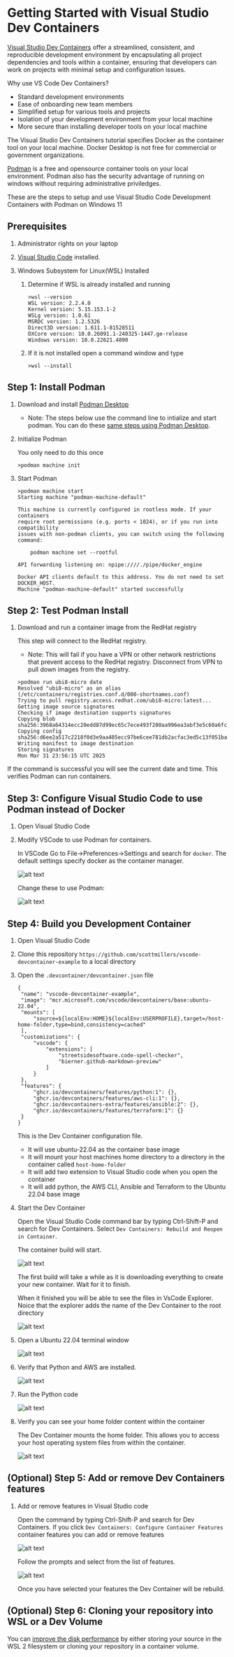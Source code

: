 # Getting Started with Visual Studio Dev Containers


[Visual Studio Dev Containers](https://code.visualstudio.com/docs/devcontainers/containers) offer a streamlined, consistent, and reproducible development environment by encapsulating all project dependencies and tools within a container, ensuring that developers can work on projects with minimal setup and configuration issues.

Why use VS Code Dev Containers?
- Standard development environments
- Ease of onboarding new team members
- Simplified setup for various tools and projects
- Isolation of your development environment from your local machine
- More secure than installing developer tools on your local machine

The Visual Studio Dev Containers tutorial specifies Docker as the container tool on your local machine.  Docker Desktop is not free for commercial or government organizations.   

[Podman](https://podman.io/) is a free and opensource container tools on your local environment. Podman also has the security advantage of running on windows without requiring administrative priviledges.

These are the steps to setup and use Visual Studio Code Development Containers with Podman on Windows 11  

## Prerequisites

1. Administrator rights on your laptop

2. [Visual Studio Code](https://code.visualstudio.com/) installed.

3. Windows Subsystem for Linux(WSL) Installed

    1. Determine if WSL is already installed and running
        ```
        >wsl --version
        WSL version: 2.2.4.0
        Kernel version: 5.15.153.1-2
        WSLg version: 1.0.61
        MSRDC version: 1.2.5326
        Direct3D version: 1.611.1-81528511
        DXCore version: 10.0.26091.1-240325-1447.ge-release
        Windows version: 10.0.22621.4890
        ```

    2. If it is not installed open a command window and type
        ```
        >wsl --install
        ```

## Step 1: Install Podman

1. Download and install [Podman Desktop](https://podman-desktop.io/)
    - Note: The steps below use the command line to intialize and start podman. You can do these [same steps using Podman Desktop](https://podman-desktop.io/docs/installation/windows-install).

2. Initialize Podman 
    
    You only need to do this once
    ```
    >podman machine init 
    ```
3. Start Podman
    ```
    >podman machine start
    Starting machine "podman-machine-default"

    This machine is currently configured in rootless mode. If your containers
    require root permissions (e.g. ports < 1024), or if you run into compatibility
    issues with non-podman clients, you can switch using the following command:

        podman machine set --rootful

    API forwarding listening on: npipe:////./pipe/docker_engine

    Docker API clients default to this address. You do not need to set DOCKER_HOST.
    Machine "podman-machine-default" started successfully
    ```

## Step 2: Test Podman Install

1. Download and run a container image from the RedHat registry

    This step will connect to the RedHat registry.  
    - Note: This will fail if you have a VPN or other network restrictions that prevent access to the RedHat registry.  Disconnect from VPN to pull down images from the registry.
    
    ```
    >podman run ubi8-micro date
    Resolved "ubi8-micro" as an alias (/etc/containers/registries.conf.d/000-shortnames.conf)
    Trying to pull registry.access.redhat.com/ubi8-micro:latest...
    Getting image source signatures
    Checking if image destination supports signatures
    Copying blob sha256:3968a64314ecc20edd87d99ec65c7ece493f200aa996ea3abf3e5c60a6fcedbd
    Copying config sha256:d6ee2a517c2218f0d3e9aa405ecc97be6cee781db2acfac3ed5c13f051ba6a9d
    Writing manifest to image destination
    Storing signatures
    Mon Mar 31 23:56:15 UTC 2025
    ```

If the command is successful you will see the current date and time.  This verifies Podman can run containers.


## Step 3: Configure Visual Studio Code to use Podman instead of Docker

1. Open Visual Studio Code

2. Modify VSCode to use Podman for containers.

    In VSCode Go to File->Preferences->Settings and search for `docker`.  The default settings specify docker as the container manager. 

    ![alt text](images/settings-original.png)

    Change these to use Podman:

    ![alt text](images/settings-new.png)


## Step 4:  Build you Development Container

1. Open Visual Studio Code 

2. Clone this repository `https://github.com/scottmillers/vscode-devcontainer-example` to a local directory

3. Open the  `.devcontainer/devcontainer.json` file

   ```
   {
    "name": "vscode-devcontainer-example",
    "image": "mcr.microsoft.com/vscode/devcontainers/base:ubuntu-22.04",
    "mounts": [
        "source=${localEnv:HOME}${localEnv:USERPROFILE},target=/host-home-folder,type=bind,consistency=cached"
    ],
    "customizations": {
        "vscode": {
            "extensions": [
                "streetsidesoftware.code-spell-checker",
                "bierner.github-markdown-preview"
            ]
        }
    },
    "features": {
        "ghcr.io/devcontainers/features/python:1": {},
        "ghcr.io/devcontainers/features/aws-cli:1": {},
        "ghcr.io/devcontainers-extra/features/ansible:2": {},
        "ghcr.io/devcontainers/features/terraform:1": {}
    }
   }
   ```

   This is the Dev Container configuration file. 
   - It will use ubuntu-22.04 as the container base image 
   - It will mount your host machines home directory to a directory in the container called `host-home-folder`
   - It will add two extension to Visual Studio code when you open the container
   - It will add python, the AWS CLI, Ansible and Terraform to the Ubuntu 22.04 base image

  
4. Start the Dev Container

   Open the Visual Studio Code command bar by typing Ctrl-Shift-P and search for Dev Containers.  Select `Dev Containers: Rebuild and Reopen in Container`.  
   
   The container build will start.  

   ![alt text](images/container-build.png)

   The first build will take a while as it is downloading everything to create your new container.  Wait for it to finish.

   When it finished you will be able to see the files in VsCode Explorer. Noice that the explorer adds the name of the Dev Container to the root directory

    ![alt text](images/vscode-explorer.png)

5. Open a Ubuntu 22.04 terminal window 

   ![alt text](images/vscode-terminal.png)

6.  Verify that Python and AWS are installed.

   
    ![alt text](images/ubuntu-verify-features.png)

7. Run the Python code

    ![alt text](images/ubuntu-run-python.png)

8. Verify you can see your home folder content within the container

    The Dev Container mounts the home folder.  This allows you to access your host operating system files from within the container.
    

    ![alt text](images/ubuntu-home-folder.png)

## (Optional)  Step 5: Add or remove Dev Containers features

1. Add or remove features in Visual Studio code

    Open the command by typing Ctrl-Shift-P and search for Dev Containers.  If you click `Dev Containers: Configure Container Features` container features you can add or remove features

    ![alt text](images/devcontainer-features.png)

    Follow the prompts and select from the list of features.

    ![alt text](images/devcontainer-feature-list.png)

    Once you have selected your features the Dev Container will be rebuild.

## (Optional)  Step 6: Cloning your repository into WSL or a Dev Volume  

You can [improve the disk performance](https://code.visualstudio.com/remote/advancedcontainers/improve-performance) by either storing your source in the WSL 2 filesystem or cloning your repository in a container volume.  

